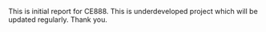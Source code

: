 This is initial report for CE888. This is underdeveloped project which will be updated regularly. Thank you. 
